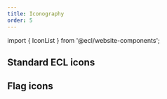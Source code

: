 ```yaml
---
title: Iconography
order: 5
---
```


import { IconList } from '@ecl/website-components';

## Standard ECL icons

<IconList set="standard" />

## Flag icons

<IconList set="flag" />
